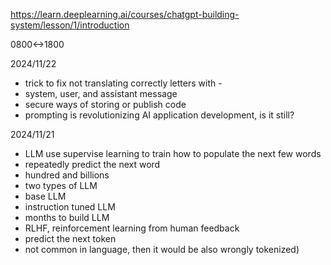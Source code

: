 https://learn.deeplearning.ai/courses/chatgpt-building-system/lesson/1/introduction

0800<->1800

2024/11/22

- trick to fix not translating correctly letters with -
- system, user, and assistant message
- secure ways of storing or publish code
- prompting is revolutionizing AI application development, is it still?

2024/11/21

- LLM use supervise learning to train how to populate the next few words
- repeatedly predict the next word
- hundred and billions
- two types of LLM
- base LLM
- instruction tuned LLM
- months to build LLM
- RLHF, reinforcement learning from human feedback
- predict the next token
- not common in language, then it would be also wrongly tokenized)
